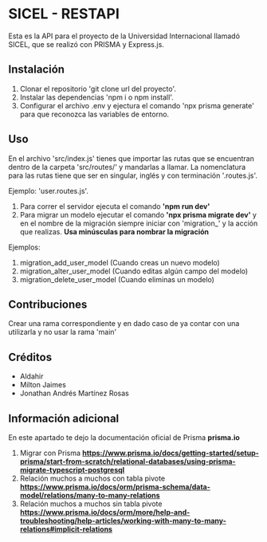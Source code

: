 # SICEL - RESTAPI

Esta es la API para el proyecto de la Universidad Internacional llamadó SICEL, que se realizó con PRISMA y Express.js.

## Instalación

1. Clonar el repositorio 'git clone url del proyecto'.
2. Instalar las dependencias 'npm i o npm install'.
3. Configurar el archivo .env y ejectura el comando 'npx prisma generate' para que reconozca las variables de entorno.

## Uso

En el archivo 'src/index.js' tienes que importar las rutas que se encuentran dentro de la carpeta 
'src/routes/' y mandarlas a llamar.
La nomenclatura para las rutas tiene que ser en singular, inglés y con terminación '.routes.js'.

Ejemplo: 'user.routes.js'.

1. Para correr el servidor ejecuta el comando **'npm run dev'**
2. Para migrar un modelo ejecutar el comando **'npx prisma migrate dev'** y en el nombre de la migración
siempre iniciar con 'migration_' y la acción que realizas. **Usa minúsculas para nombrar la migración**

Ejemplos:
1. migration_add_user_model (Cuando creas un nuevo modelo)
2. migration_alter_user_model (Cuando editas algún campo del modelo)
3. migration_delete_user_model (Cuando eliminas un modelo)

## Contribuciones

Crear una rama correspondiente y en dado caso de ya contar con una utilizarla y no usar la rama 'main'

## Créditos

- Aldahir
- Milton Jaimes
- Jonathan Andrés Martínez Rosas

## Información adicional
En este apartado te dejo la documentación oficial de Prisma **prisma.io**

1. Migrar con Prisma **https://www.prisma.io/docs/getting-started/setup-prisma/start-from-scratch/relational-databases/using-prisma-migrate-typescript-postgresql**
2. Relación muchos a muchos con tabla pivote **https://www.prisma.io/docs/orm/prisma-schema/data-model/relations/many-to-many-relations**
3. Relación muchos a muchos sin tabla pivote **https://www.prisma.io/docs/orm/more/help-and-troubleshooting/help-articles/working-with-many-to-many-relations#implicit-relations**


